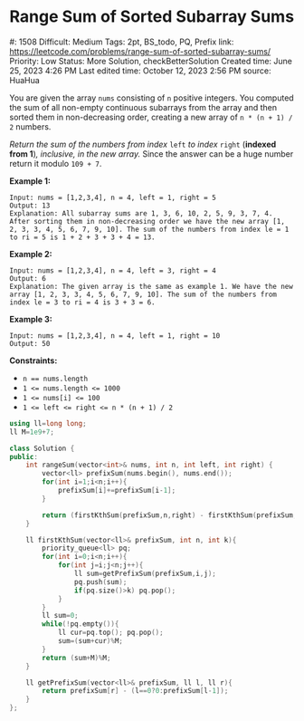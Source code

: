 # Range Sum of Sorted Subarray Sums

#: 1508
Difficult: Medium
Tags: 2pt, BS_todo, PQ, Prefix
link: https://leetcode.com/problems/range-sum-of-sorted-subarray-sums/
Priority: Low
Status: More Solution, checkBetterSolution
Created time: June 25, 2023 4:26 PM
Last edited time: October 12, 2023 2:56 PM
source: HuaHua

You are given the array `nums` consisting of `n` positive integers. You computed the sum of all non-empty continuous subarrays from the array and then sorted them in non-decreasing order, creating a new array of `n * (n + 1) / 2` numbers.

*Return the sum of the numbers from index* `left` *to index* `right` (**indexed from 1**)*, inclusive, in the new array.* Since the answer can be a huge number return it modulo `109 + 7`.

**Example 1:**

```
Input: nums = [1,2,3,4], n = 4, left = 1, right = 5
Output: 13
Explanation: All subarray sums are 1, 3, 6, 10, 2, 5, 9, 3, 7, 4. After sorting them in non-decreasing order we have the new array [1, 2, 3, 3, 4, 5, 6, 7, 9, 10]. The sum of the numbers from index le = 1 to ri = 5 is 1 + 2 + 3 + 3 + 4 = 13.

```

**Example 2:**

```
Input: nums = [1,2,3,4], n = 4, left = 3, right = 4
Output: 6
Explanation: The given array is the same as example 1. We have the new array [1, 2, 3, 3, 4, 5, 6, 7, 9, 10]. The sum of the numbers from index le = 3 to ri = 4 is 3 + 3 = 6.

```

**Example 3:**

```
Input: nums = [1,2,3,4], n = 4, left = 1, right = 10
Output: 50

```

**Constraints:**

- `n == nums.length`
- `1 <= nums.length <= 1000`
- `1 <= nums[i] <= 100`
- `1 <= left <= right <= n * (n + 1) / 2`

```cpp
using ll=long long;
ll M=1e9+7;

class Solution {
public:
    int rangeSum(vector<int>& nums, int n, int left, int right) {
        vector<ll> prefixSum(nums.begin(), nums.end());
        for(int i=1;i<n;i++){
            prefixSum[i]+=prefixSum[i-1];
        }

        return (firstKthSum(prefixSum,n,right) - firstKthSum(prefixSum,n,left-1) + M) % M;
    }

    ll firstKthSum(vector<ll>& prefixSum, int n, int k){
        priority_queue<ll> pq;
        for(int i=0;i<n;i++){
            for(int j=i;j<n;j++){
                ll sum=getPrefixSum(prefixSum,i,j);
                pq.push(sum);
                if(pq.size()>k) pq.pop();
            }
        }
        ll sum=0;
        while(!pq.empty()){
            ll cur=pq.top(); pq.pop();
            sum=(sum+cur)%M;
        }
        return (sum+M)%M;
    }

    ll getPrefixSum(vector<ll>& prefixSum, ll l, ll r){
        return prefixSum[r] - (l==0?0:prefixSum[l-1]);
    }
};
```